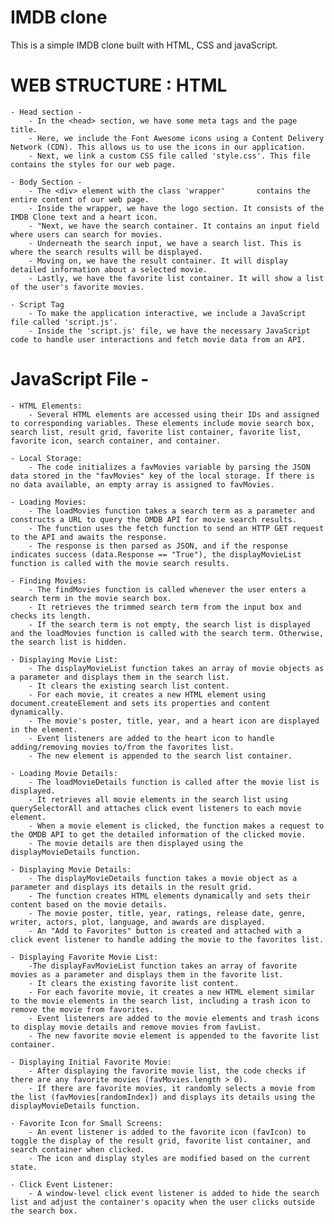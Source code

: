 # IMDB clone
This is a simple IMDB clone built with HTML, CSS and javaScript.

# WEB STRUCTURE : HTML 
    - Head section -
        - In the <head> section, we have some meta tags and the page title.
        - Here, we include the Font Awesome icons using a Content Delivery Network (CDN). This allows us to use the icons in our application.
        - Next, we link a custom CSS file called 'style.css'. This file contains the styles for our web page.

    - Body Section -
        - The <div> element with the class 'wrapper'       contains the entire content of our web page.
        - Inside the wrapper, we have the logo section. It consists of the IMDB Clone text and a heart icon.
        - "Next, we have the search container. It contains an input field where users can search for movies.
        - Underneath the search input, we have a search list. This is where the search results will be displayed.
        - Moving on, we have the result container. It will display detailed information about a selected movie.
        - Lastly, we have the favorite list container. It will show a list of the user's favorite movies.

    - Script Tag
        - To make the application interactive, we include a JavaScript file called 'script.js'.
        - Inside the 'script.js' file, we have the necessary JavaScript code to handle user interactions and fetch movie data from an API.

# JavaScript File -
    - HTML Elements:
        - Several HTML elements are accessed using their IDs and assigned to corresponding variables. These elements include movie search box, search list, result grid, favorite list container, favorite list, favorite icon, search container, and container.

    - Local Storage:
        - The code initializes a favMovies variable by parsing the JSON data stored in the "favMovies" key of the local storage. If there is no data available, an empty array is assigned to favMovies.

    - Loading Movies:
        - The loadMovies function takes a search term as a parameter and constructs a URL to query the OMDB API for movie search results.
        - The function uses the fetch function to send an HTTP GET request to the API and awaits the response.
        - The response is then parsed as JSON, and if the response indicates success (data.Response == "True"), the displayMovieList function is called with the movie search results.

    - Finding Movies:
        - The findMovies function is called whenever the user enters a search term in the movie search box.
        - It retrieves the trimmed search term from the input box and checks its length.
        - If the search term is not empty, the search list is displayed and the loadMovies function is called with the search term. Otherwise, the search list is hidden.

    - Displaying Movie List:
        - The displayMovieList function takes an array of movie objects as a parameter and displays them in the search list.
        - It clears the existing search list content.
        - For each movie, it creates a new HTML element using document.createElement and sets its properties and content dynamically.
        - The movie's poster, title, year, and a heart icon are displayed in the element.
        - Event listeners are added to the heart icon to handle adding/removing movies to/from the favorites list.
        - The new element is appended to the search list container.

    - Loading Movie Details:
        - The loadMovieDetails function is called after the movie list is displayed.
        - It retrieves all movie elements in the search list using querySelectorAll and attaches click event listeners to each movie element.
        - When a movie element is clicked, the function makes a request to the OMDB API to get the detailed information of the clicked movie.
        - The movie details are then displayed using the displayMovieDetails function.

    - Displaying Movie Details:
        - The displayMovieDetails function takes a movie object as a parameter and displays its details in the result grid.
        - The function creates HTML elements dynamically and sets their content based on the movie details.
        - The movie poster, title, year, ratings, release date, genre, writer, actors, plot, language, and awards are displayed.
        - An "Add to Favorites" button is created and attached with a click event listener to handle adding the movie to the favorites list.

    - Displaying Favorite Movie List:
        -The displayFavMovieList function takes an array of favorite movies as a parameter and displays them in the favorite list.
        - It clears the existing favorite list content.
        - For each favorite movie, it creates a new HTML element similar to the movie elements in the search list, including a trash icon to remove the movie from favorites.
        - Event listeners are added to the movie elements and trash icons to display movie details and remove movies from favList.
        - The new favorite movie element is appended to the favorite list container.

    - Displaying Initial Favorite Movie:
        - After displaying the favorite movie list, the code checks if there are any favorite movies (favMovies.length > 0).
        - If there are favorite movies, it randomly selects a movie from the list (favMovies[randomIndex]) and displays its details using the displayMovieDetails function.

    - Favorite Icon for Small Screens:
        - An event listener is added to the favorite icon (favIcon) to toggle the display of the result grid, favorite list container, and search container when clicked.
        - The icon and display styles are modified based on the current state.

    - Click Event Listener:
        - A window-level click event listener is added to hide the search list and adjust the container's opacity when the user clicks outside the search box.
